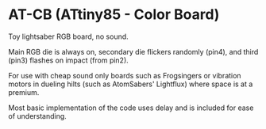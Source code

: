 # AT-CB (ATtiny85 - Color Board)
Toy lightsaber RGB board, no sound.

Main RGB die is always on, secondary die flickers randomly (pin4), and third (pin3) flashes on impact (from pin2).

For use with cheap sound only boards such as Frogsingers or vibration motors in dueling hilts (such as AtomSabers' Lightflux) where space is at a premium.

Most basic implementation of the code uses delay and is included for ease of understanding.
